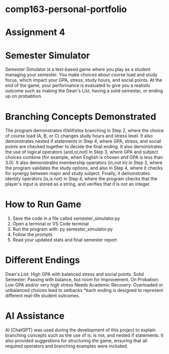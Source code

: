 # comp163-personal-portfolio
# Assignment 4

# Semester Simulator 
Semester Simulator is a text-based game where you play as a student managing your semester. You make choices about course load and study focus, which impact your GPA, stress, study hours, and social points. At the end of the game, your performance is evaluated to give you a realistic outcome such as making the Dean's List, having a solid semester, or ending up on probabtion. 

# Branching Concepts Demonstrated 
The program demonstrates if/elif/else branching in Step 2, where the choice of course load (A, B, or C) changes study hours and stress level. It also demonstrates nested if statements in Step 4, where GPA, stress, and social points are checked together to decide the final ending. It also demonstrates the use of logical operators (and,or,not) in Step 3, where GPA and subject choices combine (for example, when English is chosen and GPA is less than 3.0). It also demonstrates membership operators (in,not in) in Step 3, where the program validates the study options, and also in Step 4, where it checks for synergy between major and study subject. Finally, it demonstrates identity operators (is,is not) in Step 4, where the program checks that the player's input is stored as a string, and verifies that it is not an integer. 

# How to Run Game 
1. Save the code in a file called semester_simulator.py
2. Open a terminal or VS Code terminal 
3. Run the program with: py semester_simulator.py
4. Follow the prompts 
5. Read your updated stats and final semester report

# Different Endings
Dean's List: High GPA with balanced stress and social points. 
Solid Semester: Passing with balance, but room for improvement. 
On Probation: Low GPA and/or very high stress
Needs Academic Recovery: Overloaded or unbalanced choices lead to setbacks 
*each ending is designed to represent different real-life student outcomes. 

# AI Assistance
AI (ChatGPT) was used during the development of this project to explain branching concepts such as the use of is, is not, and nested if statements. It also provided suggestions for structuring the game, ensuring that all required operators and branching examples were included.
